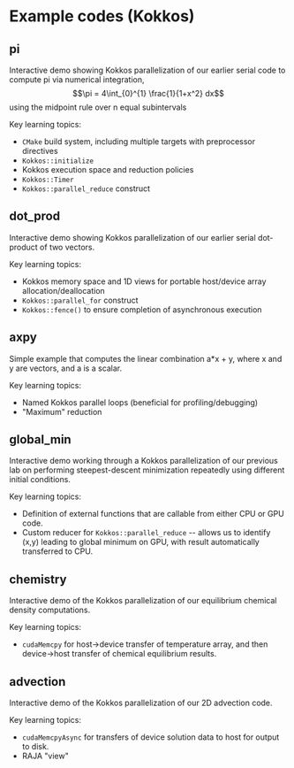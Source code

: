 # Example codes (Kokkos)

## pi

Interactive demo showing Kokkos parallelization of our earlier serial code to compute pi via numerical integration,
$$\pi = 4\int_{0}^{1} \frac{1}{1+x^2} dx$$
using the midpoint rule over n equal subintervals

Key learning topics:

* `CMake` build system, including multiple targets with preprocessor directives
* `Kokkos::initialize`
* Kokkos execution space and reduction policies
* `Kokkos::Timer`
* `Kokkos::parallel_reduce` construct


## dot_prod

Interactive demo showing Kokkos parallelization of our earlier serial dot-product of two vectors.

Key learning topics:

* Kokkos memory space and 1D views for portable host/device array allocation/deallocation
* `Kokkos::parallel_for` construct
* `Kokkos::fence()` to ensure completion of asynchronous execution


## axpy

Simple example that computes the linear combination a*x + y, where x and y are vectors, and a is a scalar.

Key learning topics:

* Named Kokkos parallel loops (beneficial for profiling/debugging)
* "Maximum" reduction


## global_min

Interactive demo working through a Kokkos parallelization of our previous lab on performing steepest-descent minimization repeatedly using different initial conditions.

Key learning topics:

* Definition of external functions that are callable from either CPU or GPU code.
* Custom reducer for `Kokkos::parallel_reduce` -- allows us to identify (x,y) leading to global minimum on GPU, with result automatically transferred to CPU.


## chemistry

Interactive demo of the Kokkos parallelization of our equilibrium chemical density computations.

Key learning topics:

* `cudaMemcpy` for host->device transfer of temperature array, and then device->host transfer of chemical equilibrium results.


## advection

Interactive demo of the Kokkos parallelization of our 2D advection code.

Key learning topics:

* `cudaMemcpyAsync` for transfers of device solution data to host for output to disk.
* RAJA "view"
